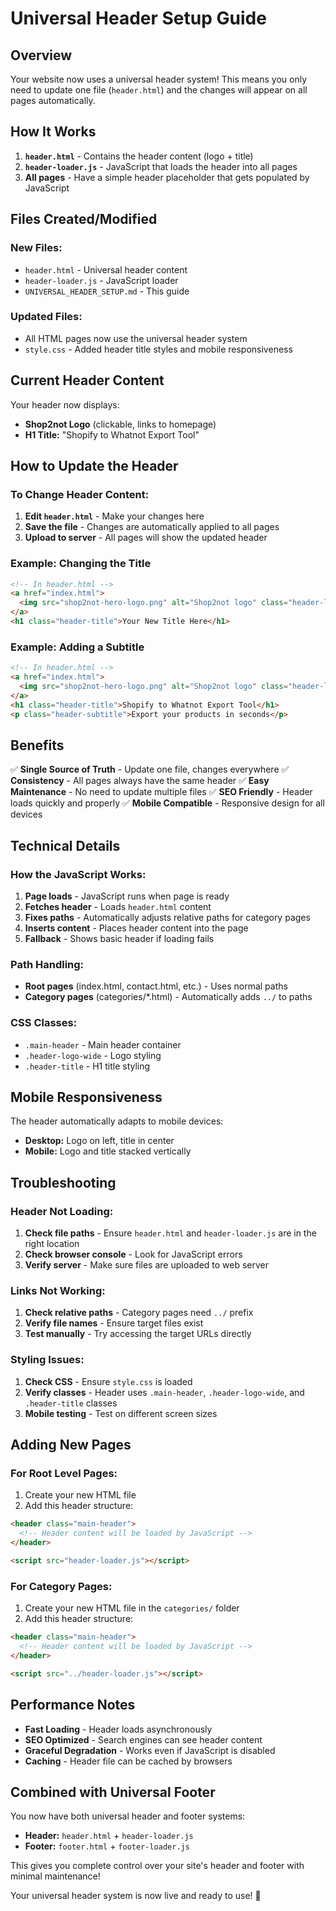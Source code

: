# Universal Header Setup Guide

## Overview
Your website now uses a universal header system! This means you only need to update one file (`header.html`) and the changes will appear on all pages automatically.

## How It Works
1. **`header.html`** - Contains the header content (logo + title)
2. **`header-loader.js`** - JavaScript that loads the header into all pages
3. **All pages** - Have a simple header placeholder that gets populated by JavaScript

## Files Created/Modified

### New Files:
- `header.html` - Universal header content
- `header-loader.js` - JavaScript loader
- `UNIVERSAL_HEADER_SETUP.md` - This guide

### Updated Files:
- All HTML pages now use the universal header system
- `style.css` - Added header title styles and mobile responsiveness

## Current Header Content
Your header now displays:
- **Shop2not Logo** (clickable, links to homepage)
- **H1 Title:** "Shopify to Whatnot Export Tool"

## How to Update the Header

### To Change Header Content:
1. **Edit `header.html`** - Make your changes here
2. **Save the file** - Changes are automatically applied to all pages
3. **Upload to server** - All pages will show the updated header

### Example: Changing the Title
```html
<!-- In header.html -->
<a href="index.html">
  <img src="shop2not-hero-logo.png" alt="Shop2not logo" class="header-logo-wide">
</a>
<h1 class="header-title">Your New Title Here</h1>
```

### Example: Adding a Subtitle
```html
<!-- In header.html -->
<a href="index.html">
  <img src="shop2not-hero-logo.png" alt="Shop2not logo" class="header-logo-wide">
</a>
<h1 class="header-title">Shopify to Whatnot Export Tool</h1>
<p class="header-subtitle">Export your products in seconds</p>
```

## Benefits
✅ **Single Source of Truth** - Update one file, changes everywhere
✅ **Consistency** - All pages always have the same header
✅ **Easy Maintenance** - No need to update multiple files
✅ **SEO Friendly** - Header loads quickly and properly
✅ **Mobile Compatible** - Responsive design for all devices

## Technical Details

### How the JavaScript Works:
1. **Page loads** - JavaScript runs when page is ready
2. **Fetches header** - Loads `header.html` content
3. **Fixes paths** - Automatically adjusts relative paths for category pages
4. **Inserts content** - Places header content into the page
5. **Fallback** - Shows basic header if loading fails

### Path Handling:
- **Root pages** (index.html, contact.html, etc.) - Uses normal paths
- **Category pages** (categories/*.html) - Automatically adds `../` to paths

### CSS Classes:
- `.main-header` - Main header container
- `.header-logo-wide` - Logo styling
- `.header-title` - H1 title styling

## Mobile Responsiveness
The header automatically adapts to mobile devices:
- **Desktop:** Logo on left, title in center
- **Mobile:** Logo and title stacked vertically

## Troubleshooting

### Header Not Loading:
1. **Check file paths** - Ensure `header.html` and `header-loader.js` are in the right location
2. **Check browser console** - Look for JavaScript errors
3. **Verify server** - Make sure files are uploaded to web server

### Links Not Working:
1. **Check relative paths** - Category pages need `../` prefix
2. **Verify file names** - Ensure target files exist
3. **Test manually** - Try accessing the target URLs directly

### Styling Issues:
1. **Check CSS** - Ensure `style.css` is loaded
2. **Verify classes** - Header uses `.main-header`, `.header-logo-wide`, and `.header-title` classes
3. **Mobile testing** - Test on different screen sizes

## Adding New Pages

### For Root Level Pages:
1. Create your new HTML file
2. Add this header structure:
```html
<header class="main-header">
  <!-- Header content will be loaded by JavaScript -->
</header>

<script src="header-loader.js"></script>
```

### For Category Pages:
1. Create your new HTML file in the `categories/` folder
2. Add this header structure:
```html
<header class="main-header">
  <!-- Header content will be loaded by JavaScript -->
</header>

<script src="../header-loader.js"></script>
```

## Performance Notes
- **Fast Loading** - Header loads asynchronously
- **SEO Optimized** - Search engines can see header content
- **Graceful Degradation** - Works even if JavaScript is disabled
- **Caching** - Header file can be cached by browsers

## Combined with Universal Footer
You now have both universal header and footer systems:
- **Header:** `header.html` + `header-loader.js`
- **Footer:** `footer.html` + `footer-loader.js`

This gives you complete control over your site's header and footer with minimal maintenance!

Your universal header system is now live and ready to use! 🎉 